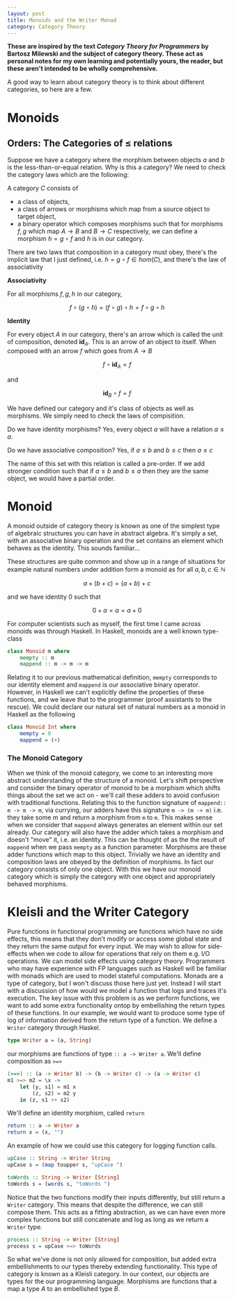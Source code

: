 ```yaml
---
layout: post
title: Monoids and the Writer Monad
category: Category Theory
---
```


**These are inspired by the text _Category Theory for Programmers_ by Bartosz Milewski and the subject of category theory. These act as personal notes for my own learning
and potentially yours, the reader, but these aren't intended to be wholly comprehensive.**

A good way to learn about category theory is to think about different
categories, so here are a few.

# Monoids

## Orders: The Categories of $\le$ relations
Suppose we have a category where the morphism between objects $a$ and $b$ is
the less-than-or-equal relation. Why is this a category? We need to check
the category laws which are the following:

A category $C$ consists of

- a class of objects,
- a class of arrows or morphisms which map from a source object to target object,
- a binary operator which composes morphisms such that for morphisms $f, g$ which
map $A \to B$ and $B\to C$ respectively, we can define a morphism $h = g\circ f$ and
$h$ is in our category.

There are two laws that composition in a category must obey, there's the implicit law that I just defined,
i.e. $h = g \circ f \in hom(C)$, and there's the law of associativity

**Associativity**

For all morphisms $f, g, h$ in our category,

$$
f \circ (g \circ h) = (f\circ g) \circ h = f \circ g \circ h
$$

**Identity**

For every object $A$ in our category, there's an arrow which is called
the unit of composition, denoted $\mathbf{id}_A$. This is an arrow of an
object to itself. When composed with an arrow $f$ which goes from $A\to B$

$$
f \circ \mathbf{id}_A = f
$$

and

$$
\mathbf{id}_B \circ f = f
$$

We have defined our category and it's class of objects as well as morphisms. We simply need
to check the laws of compisition.

Do we have identity morphisms? Yes, every object $a$ will have a relation $a\le a$.

Do we have associative composition? Yes, if $a\le b$ and $b\le c$ then $a\le c$

The name of this set with this relation is called a pre-order. If we add stronger condition
such that if $a\le b$ and $b\le a$ then they are the same object, we would have a partial
order.

# Monoid
A monoid outside of category theory is known as one of the simplest type of algebraic structures you can have
in abstract algebra. It's simply a set, with an associative binary operation and the set contains an element
which behaves as the identity. This sounds familiar...

These structures are quite common and show up in a range of situations for example natural numbers under addition
form a monoid as for all $a,b,c\in\mathbb{N}$

$$
a + (b + c) = (a + b) + c
$$

and we have identity 0 such that

$$
0 + a = a = a + 0
$$

For computer scientists such as myself, the first time I came across monoids was through Haskell. In Haskell,
monoids are a well known type-class

```haskell
class Monoid m where
    mempty :: m
    mappend :: m -> m -> m
```

Relating it to our previous mathematical definition, `mempty` corresponds to our identity element and
`mappend` is our associative binary operator. However, in Haskell we can't explicitly define the properties
of these functions, and we leave that to the programmer (proof assistants to the rescue). We could declare
our natural set of natural numbers as a monoid in Haskell as the following

```haskell
class Monoid Int where
    mempty = 0
    mappend = (+)
```

### The Monoid Category
When we think of the monoid category, we come to an interesting more abstract understanding of the structure
of a monoid. Let's shift perspective and consider the binary operator of monoid to be a morphism which shifts
things about the set we act on - we'll call these adders to avoid confusion with traditional functions.
Relating this to the function signature of `mappend:: m -> m -> m`, via currying, our adders have this signature
`m -> (m -> m)` i.e. they take some m and return a morphism from `m` to `m`.
This makes sense when we consider that `mappend` always generates an element
within our set already. Our category will also have the adder which takes a morphism and doesn't "move" it, i.e. an identity. This can be thought of as the the result of `mappend` when we pass `mempty` as a
function parameter.  Morphisms are these adder functions which map to this object. Trivially we have an identity and composition laws are obeyed by the definition of morphisms. In fact our category
consists of only one object. With this we have our monoid category which is simply the category with one object and appropriately behaved morphisms.

# Kleisli and the Writer Category
Pure functions in functional programming are functions which have no side effects, this means that they don't modify or access some global state and they return the same output for every input. We may wish to allow for side-effects when we code to allow for operations that rely on them e.g. I/O operations.
We can model side effects using category theory.
Programmers who may have experience with FP languages such as Haskell will be familiar with monads which are used to model stateful computations.
Monads are a type of category, but I won't discuss those here just yet. Instead I will start with a discussion of how would we model a function that logs and traces it's execution.
The key issue with this problem is as we perform functions, we want to add some extra functionality ontop by embellishing the return types of these functions. In our example, we would want to produce some type of log of information derived
from the return type of a function. We define a `Writer` category through Haskel.

```haskell
type Writer a = (a, String)
```

our morphisms are functions of type `:: a -> Writer a`. We'll define composition as `>=>`

```haskell
(>=>) :: (a -> Writer b) -> (b -> Writer c) -> (a -> Writer c)
m1 >=> m2 = \x ->
    let (y, s1) = m1 x
        (z, s2) = m2 y
    in (z, s1 ++ s2)
```

We'll define an identity morphism, called `return`

```haskell
return :: a -> Writer a
return x = (x, "")
```

An example of how we could use this category for logging function calls.

```haskell
upCase :: String -> Writer String
upCase s = (map toupper s, "upCase ")

toWords :: String -> Writer [String]
toWords s = (words s, "toWords ")
```

Notice that the two functions modify their inputs differently, but still return a `Writer` category. This means that
despite the difference, we can still compose them. This acts as a fitting abstraction, as we can have even more complex functions
but still concatenate and log as long as we return a `Writer` type.

```haskell
process :: String -> Writer [String]
process s = upCase >=> toWords
```

So what we've done is not only allowed for composition, but added extra embellishments to our types thereby extending
functionality. This type of category is known as a Kleisli category. In our context, our objects are types for the our programming
language. Morphisms are functions that a map a type $A$ to an embellished type $B$.
